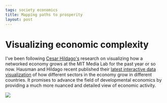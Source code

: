 ```yaml
--- 
tags: society economics
title: Mapping paths to prosperity
layout: post
---
```

# Visualizing economic complexity 

I've been following [Cesar Hildago's](http://www.chidalgo.com/) research on
visualizing how a networked economy grows at the MIT Media
Lab for the past year or so now. Hausman and Hildago recent published their [latest interactive data
visualization](http://atlas.media.mit.edu/) of how different sectors in the economy grow in
different countries. It promises to advance the field of developmental 
economics by providing a much more nuanced and detailed view of economic activity. 

![](http://media.tumblr.com/tumblr_lzteo0n0dt1r3oiuq.png)

